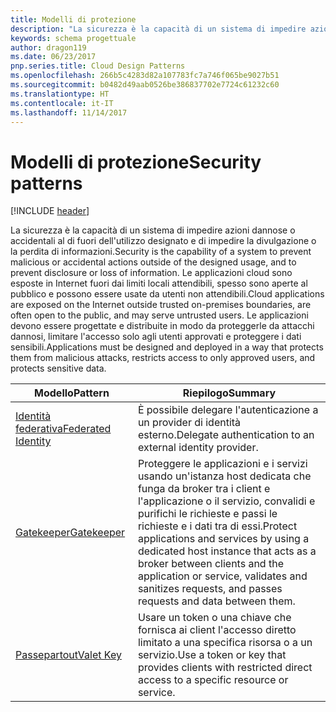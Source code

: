 ```yaml
---
title: Modelli di protezione
description: "La sicurezza è la capacità di un sistema di impedire azioni dannose o accidentali al di fuori dell'utilizzo designato e di impedire la divulgazione o la perdita di informazioni. Le applicazioni cloud sono esposte in Internet fuori dai limiti locali attendibili, spesso sono aperte al pubblico e possono essere usate da utenti non attendibili. Le applicazioni devono essere progettate e distribuite in modo da proteggerle da attacchi dannosi, limitare l'accesso solo agli utenti approvati e proteggere i dati sensibili."
keywords: schema progettuale
author: dragon119
ms.date: 06/23/2017
pnp.series.title: Cloud Design Patterns
ms.openlocfilehash: 266b5c4283d82a107783fc7a746f065be9027b51
ms.sourcegitcommit: b0482d49aab0526be386837702e7724c61232c60
ms.translationtype: HT
ms.contentlocale: it-IT
ms.lasthandoff: 11/14/2017
---
```

# <a name="security-patterns"></a><span data-ttu-id="8e9b5-106">Modelli di protezione</span><span class="sxs-lookup"><span data-stu-id="8e9b5-106">Security patterns</span></span>

[!INCLUDE [header](../../_includes/header.md)]

<span data-ttu-id="8e9b5-107">La sicurezza è la capacità di un sistema di impedire azioni dannose o accidentali al di fuori dell'utilizzo designato e di impedire la divulgazione o la perdita di informazioni.</span><span class="sxs-lookup"><span data-stu-id="8e9b5-107">Security is the capability of a system to prevent malicious or accidental actions outside of the designed usage, and to prevent disclosure or loss of information.</span></span> <span data-ttu-id="8e9b5-108">Le applicazioni cloud sono esposte in Internet fuori dai limiti locali attendibili, spesso sono aperte al pubblico e possono essere usate da utenti non attendibili.</span><span class="sxs-lookup"><span data-stu-id="8e9b5-108">Cloud applications are exposed on the Internet outside trusted on-premises boundaries, are often open to the public, and may serve untrusted users.</span></span> <span data-ttu-id="8e9b5-109">Le applicazioni devono essere progettate e distribuite in modo da proteggerle da attacchi dannosi, limitare l'accesso solo agli utenti approvati e proteggere i dati sensibili.</span><span class="sxs-lookup"><span data-stu-id="8e9b5-109">Applications must be designed and deployed in a way that protects them from malicious attacks, restricts access to only approved users, and protects sensitive data.</span></span>

| <span data-ttu-id="8e9b5-110">Modello</span><span class="sxs-lookup"><span data-stu-id="8e9b5-110">Pattern</span></span> | <span data-ttu-id="8e9b5-111">Riepilogo</span><span class="sxs-lookup"><span data-stu-id="8e9b5-111">Summary</span></span> |
| ------- | ------- |
| [<span data-ttu-id="8e9b5-112">Identità federativa</span><span class="sxs-lookup"><span data-stu-id="8e9b5-112">Federated Identity</span></span>](../federated-identity.md) | <span data-ttu-id="8e9b5-113">È possibile delegare l'autenticazione a un provider di identità esterno.</span><span class="sxs-lookup"><span data-stu-id="8e9b5-113">Delegate authentication to an external identity provider.</span></span> |
| [<span data-ttu-id="8e9b5-114">Gatekeeper</span><span class="sxs-lookup"><span data-stu-id="8e9b5-114">Gatekeeper</span></span>](../gatekeeper.md) | <span data-ttu-id="8e9b5-115">Proteggere le applicazioni e i servizi usando un'istanza host dedicata che funga da broker tra i client e l'applicazione o il servizio, convalidi e purifichi le richieste e passi le richieste e i dati tra di essi.</span><span class="sxs-lookup"><span data-stu-id="8e9b5-115">Protect applications and services by using a dedicated host instance that acts as a broker between clients and the application or service, validates and sanitizes requests, and passes requests and data between them.</span></span> |
| [<span data-ttu-id="8e9b5-116">Passepartout</span><span class="sxs-lookup"><span data-stu-id="8e9b5-116">Valet Key</span></span>](../valet-key.md) | <span data-ttu-id="8e9b5-117">Usare un token o una chiave che fornisca ai client l'accesso diretto limitato a una specifica risorsa o a un servizio.</span><span class="sxs-lookup"><span data-stu-id="8e9b5-117">Use a token or key that provides clients with restricted direct access to a specific resource or service.</span></span> |